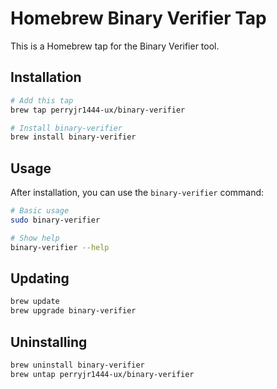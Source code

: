 # Homebrew Binary Verifier Tap

This is a Homebrew tap for the Binary Verifier tool.

## Installation

```bash
# Add this tap
brew tap perryjr1444-ux/binary-verifier

# Install binary-verifier
brew install binary-verifier
```

## Usage

After installation, you can use the `binary-verifier` command:

```bash
# Basic usage
sudo binary-verifier

# Show help
binary-verifier --help
```

## Updating

```bash
brew update
brew upgrade binary-verifier
```

## Uninstalling

```bash
brew uninstall binary-verifier
brew untap perryjr1444-ux/binary-verifier
```